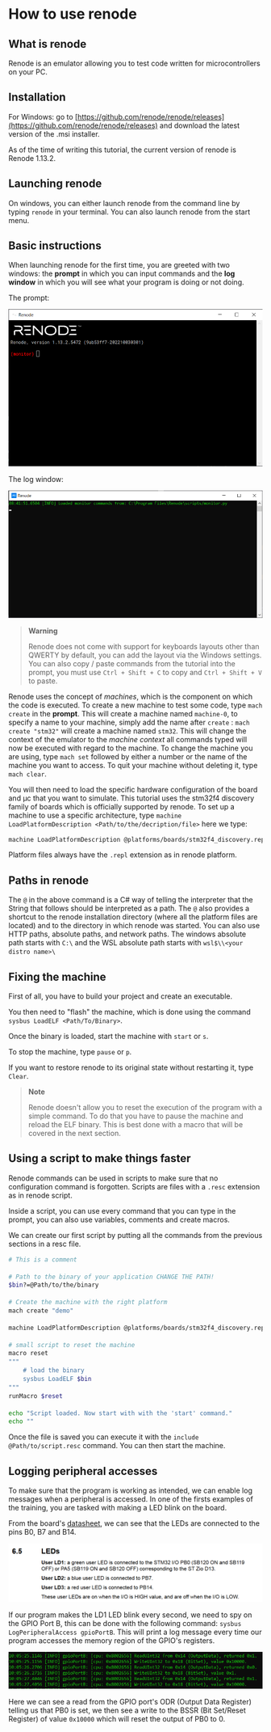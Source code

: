 # How to use renode

## What is renode

Renode is an emulator allowing you to test code written for microcontrollers on your PC.

## Installation

For Windows:  go to [https://github.com/renode/renode/releases](https://github.com/renode/renode/releases) and download the latest version of the .msi installer.

As of the time of writing this tutorial, the current version of renode is Renode 1.13.2.

## Launching renode

On windows, you can either launch renode from the command line by typing `renode` in your terminal. You can also launch renode from the start menu.

## Basic instructions

When launching renode for the first time, you are greeted with two windows: the **prompt** in which you can input commands and the **log window** in which you will see what your program is doing or not doing.

The prompt:

![Prompt](./ressources/Pasted_image_20221116084219.png)

The log window:

![Log window](./ressources/Pasted_image_20221116085031.png)

> **Warning**
>
> Renode does not come with support for keyboards layouts other than QWERTY by default, you can add the layout via the Windows settings. You can also copy / paste commands from the tutorial into the prompt, you must use `Ctrl + Shift + C` to copy and `Ctrl + Shift + V` to paste.

Renode uses the concept of *machines*, which is the component on which the code is executed. To create a new machine to test some code, type `mach create` in the **prompt**. This will create a machine named `machine-0`, to specify a name to your machine, simply add the name after `create` : `mach create "stm32"`  will create a machine named `stm32`. This will change the context of the emulator to the *machine context* all commands typed will now be executed with regard to the machine.
To change the machine you are using, type `mach set` followed by either a number or the name of the machine you want to access. To quit your machine without deleting it, type `mach clear`.

You will then need to load the specific hardware configuration of the board and µc that you want to simulate. This tutorial uses the stm32f4 discovery family of boards which is officially supported by renode. To set up a machine to use a specific architecture, type `machine LoadPlatformDescription <Path/to/the/decription/file>` here we type:

```bash
machine LoadPlatformDescription @platforms/boards/stm32f4_discovery.repl
```

Platform files always have the `.repl` extension as in renode platform.
  
## Paths in renode

The `@` in the above command is a C# way of telling the interpreter that the String that follows should be interpreted as a path. The `@` also provides a shortcut to the renode installation directory (where all the platform files are located) and to the directory in which renode was started. You can also use HTTP paths, absolute paths, and network paths.
The windows absolute path starts with `C:\` and the WSL absolute path starts with `wsl$\\<your distro name>\`

## Fixing the machine

First of all, you have to build your project and create an executable.  

You then need to "flash" the machine, which is done using the command `sysbus LoadELF <Path/To/Binary>`.

Once the binary is loaded, start the machine with `start` or `s`.

To stop the machine, type `pause` or `p`.

If you want to restore renode to its original state without restarting it, type `Clear`.

> **Note**
>
> Renode doesn't allow you to reset the execution of the program with a simple command. To do that you have to pause the machine and reload the ELF binary.
> This is best done with a macro that will be covered in the next section.

## Using a script to make things faster

Renode commands can be used in scripts to make sure that no configuration command is forgotten. Scripts are files with a `.resc` extension as in renode script.

Inside a script, you can use every command that you can type in the prompt, you can also use variables, comments and create macros.

We can create our first script by putting all the commands from the previous sections in a resc file.

```sh
# This is a comment

# Path to the binary of your application CHANGE THE PATH!
$bin?=@Path/to/the/binary

# Create the machine with the right platform
mach create "demo"

machine LoadPlatformDescription @platforms/boards/stm32f4_discovery.repl

# small script to reset the machine
macro reset
"""
    # load the binary
    sysbus LoadELF $bin
"""
runMacro $reset

echo "Script loaded. Now start with with the 'start' command."
echo ""
```

Once the file is saved you can execute it with the `include @Path/to/script.resc` command. You can then start the machine.

## Logging peripheral accesses

To make sure that the program is working as intended, we can enable log messages when a peripheral is accessed. In one of the firsts examples of the training, you are tasked with making a LED blink on the board.

From the board's [datasheet](https://www.st.com/resource/en/user_manual/um1974-stm32-nucleo144-boards-mb1137-stmicroelectronics.pdf), we can see that the LEDs are connected to the pins B0, B7 and B14.
  
![Datasheet](ressources/Pasted_image_20221116100219.png)

If our program makes the LD1 LED blink every second, we need to spy on the GPIO Port B, this can be done with the following command: `sysbus LogPeripheralAccess gpioPortB`. This will print a log message every time our program accesses the memory region of the GPIO's registers.

![log window](ressources/Pasted_image_20221116100757.png)  

Here we can see a read from the GPIO port's ODR (Output Data Register) telling us that PB0 is set, we then see a write to the BSSR (Bit Set/Reset Register) of value `0x10000` which will reset the output of PB0 to 0.

